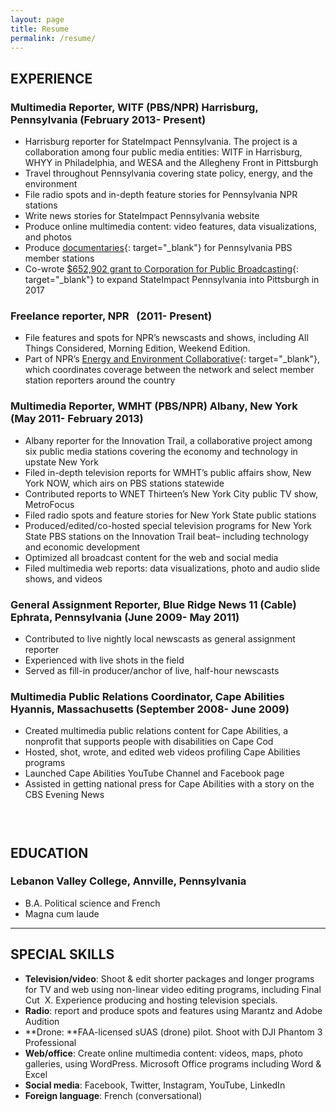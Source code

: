 ```yaml
---
layout: page
title: Resume
permalink: /resume/
---
```


## EXPERIENCE

### Multimedia Reporter, WITF (PBS/NPR) Harrisburg, Pennsylvania (February 2013- Present)

* Harrisburg reporter for StateImpact Pennsylvania. The project is a collaboration among four public media entities: WITF in Harrisburg, WHYY in Philadelphia, and WESA and the Allegheny Front in Pittsburgh
* Travel throughout Pennsylvania covering state policy, energy, and the environment
* File radio spots and in-depth feature stories for Pennsylvania NPR stations
* Write news stories for StateImpact Pennsylvania website
* Produce online multimedia content: video features, data visualizations, and photos
* Produce [documentaries](https://www.pbs.org/video/generations-yet-to-come-environmental-rights-in-pa-ckbsoy/){: target="_blank"} for Pennsylvania PBS member stations
* Co-wrote&nbsp;[$652,902 grant to Corporation for Public Broadcasting](https://stateimpact.npr.org/pennsylvania/2017/09/13/stateimpact-pennsylvania-to-expand-its-reach-with-grant-from-corporation-for-public-broadcasting/){: target="_blank"} to expand StateImpact Pennsylvania into Pittsburgh in 2017

### Freelance reporter, NPR &nbsp; (2011- Present)

* File features and spots for NPR’s newscasts and shows, including All Things Considered, Morning Edition, Weekend Edition.
* Part of NPR’s [Energy and Environment Collaborative](https://www.npr.org/series/571910677/environment-and-energy-collaborative){: target="_blank"}, which coordinates coverage between the network and select member station reporters around the country

### Multimedia Reporter, WMHT (PBS/NPR) Albany, New York (May 2011- February 2013)

* Albany reporter for the Innovation Trail, a collaborative project among six public media stations covering the economy and technology in upstate New York
* Filed in-depth television reports for WMHT’s public affairs show, New York NOW, which airs on PBS stations statewide
* Contributed reports to WNET Thirteen’s New York City public TV show, MetroFocus
* Filed radio spots and feature stories for New York State public stations
* Produced/edited/co-hosted special television programs for New York State PBS stations on the Innovation Trail beat– including technology and economic development
* Optimized all broadcast content for the web and social media
* Filed multimedia web reports: data visualizations, photo and audio slide shows, and videos

### General Assignment Reporter, Blue Ridge News 11 (Cable) Ephrata, Pennsylvania (June 2009- May 2011)

* Contributed to live nightly local newscasts as general assignment reporter
* Experienced with live shots in the field
* Served as fill-in producer/anchor of live, half-hour newscasts

### Multimedia Public Relations Coordinator, Cape Abilities Hyannis, Massachusetts (September 2008- June 2009)

* Created multimedia public relations content for Cape Abilities, a nonprofit that supports people with disabilities on Cape Cod
* Hosted, shot, wrote, and edited web videos profiling Cape Abilities programs
* Launched Cape Abilities YouTube Channel and Facebook page
* Assisted in getting national press for Cape Abilities with a story on the CBS Evening News

### &nbsp;

## EDUCATION

### Lebanon Valley College, Annville, Pennsylvania&nbsp;

* B.A. Political science and French
* Magna cum laude

---

## SPECIAL SKILLS

* **Television/video**: Shoot & edit shorter packages and longer programs for TV and web using non-linear video editing programs, including Final Cut&nbsp; X. Experience producing and hosting television specials.
* **Radio**: report and produce spots and features using Marantz and Adobe Audition
* **Drone:&nbsp;**FAA-licensed sUAS (drone) pilot. Shoot with DJI Phantom 3 Professional
* **Web/office**: Create online multimedia content: videos, maps, photo galleries, using WordPress. Microsoft Office programs including Word & Excel
* **Social media**: Facebook, Twitter, Instagram, YouTube, LinkedIn
* **Foreign language**: French (conversational)